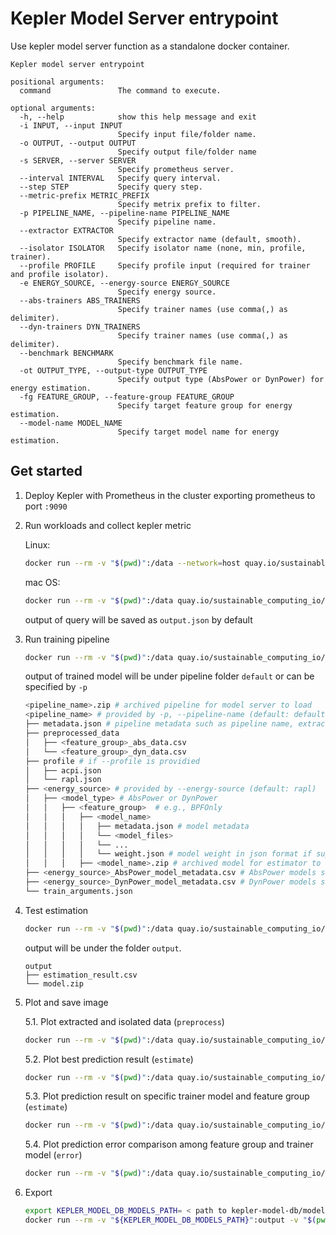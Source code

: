 # Kepler Model Server entrypoint

Use kepler model server function as a standalone docker container.

```
Kepler model server entrypoint

positional arguments:
  command               The command to execute.

optional arguments:
  -h, --help            show this help message and exit
  -i INPUT, --input INPUT
                        Specify input file/folder name.
  -o OUTPUT, --output OUTPUT
                        Specify output file/folder name
  -s SERVER, --server SERVER
                        Specify prometheus server.
  --interval INTERVAL   Specify query interval.
  --step STEP           Specify query step.
  --metric-prefix METRIC_PREFIX
                        Specify metrix prefix to filter.
  -p PIPELINE_NAME, --pipeline-name PIPELINE_NAME
                        Specify pipeline name.
  --extractor EXTRACTOR
                        Specify extractor name (default, smooth).
  --isolator ISOLATOR   Specify isolator name (none, min, profile, trainer).
  --profile PROFILE     Specify profile input (required for trainer and profile isolator).
  -e ENERGY_SOURCE, --energy-source ENERGY_SOURCE
                        Specify energy source.
  --abs-trainers ABS_TRAINERS
                        Specify trainer names (use comma(,) as delimiter).
  --dyn-trainers DYN_TRAINERS
                        Specify trainer names (use comma(,) as delimiter).
  --benchmark BENCHMARK
                        Specify benchmark file name.
  -ot OUTPUT_TYPE, --output-type OUTPUT_TYPE
                        Specify output type (AbsPower or DynPower) for energy estimation.
  -fg FEATURE_GROUP, --feature-group FEATURE_GROUP
                        Specify target feature group for energy estimation.
  --model-name MODEL_NAME
                        Specify target model name for energy estimation.
```

## Get started

1. Deploy Kepler with Prometheus in the cluster exporting prometheus to port `:9090`

2. Run workloads and collect kepler metric

    Linux:

    ```bash
    docker run --rm -v "$(pwd)":/data --network=host quay.io/sustainable_computing_io/kepler_model_server:v0.6 query
    ```

    mac OS:

    ```bash
    docker run --rm -v "$(pwd)":/data quay.io/sustainable_computing_io/kepler_model_server:v0.6 query -s http://host.docker.internal:9090
    ```

    output of query will be saved as `output.json` by default

3. Run training pipeline

    ```bash
    docker run --rm -v "$(pwd)":/data quay.io/sustainable_computing_io/kepler_model_server:v0.6 train -i output.json
    ```

    output of trained model will be under pipeline folder `default` or can be specified by `-p`

    ```bash
    <pipeline_name>.zip # archived pipeline for model server to load
    <pipeline_name> # provided by -p, --pipeline-name (default: default)
    ├── metadata.json # pipeline metadata such as pipeline name, extractor, isolator, trainer list
    ├── preprocessed_data 
    │   ├── <feature_group>_abs_data.csv
    │   └── <feature_group>_dyn_data.csv
    ├── profile # if --profile is providied
    │   ├── acpi.json
    │   └── rapl.json
    ├── <energy_source> # provided by --energy-source (default: rapl)
    │   ├── <model_type> # AbsPower or DynPower
    │   │   ├── <feature_group>  # e.g., BPFOnly
    │   │   │   ├── <model_name>
    │   │   │   │   ├── metadata.json # model metadata
    │   │   │   │   └── <model_files> 
    │   │   │   │   └── ...
    │   │   │   │   └── weight.json # model weight in json format if support for kepler to load
    │   │   │   ├── <model_name>.zip # archived model for estimator to load
    ├── <energy_source>_AbsPower_model_metadata.csv # AbsPower models summary
    ├── <energy_source>_DynPower_model_metadata.csv # DynPower models summary
    └── train_arguments.json
    ```

4. Test estimation

    ```bash
    docker run --rm -v "$(pwd)":/data quay.io/sustainable_computing_io/kepler_model_server:v0.6 estimate -i output.json
    ```

    output will be under the folder `output`.

    ```
    output
    ├── estimation_result.csv
    └── model.zip
    ```

5. Plot and save image
  
   5.1. Plot extracted and isolated data (`preprocess`)

      ```bash
      docker run --rm -v "$(pwd)":/data quay.io/sustainable_computing_io/kepler_model_server:v0.6 plot --target-data preprocess
      ```

   5.2. Plot best prediction result (`estimate`)

      ```bash
      docker run --rm -v "$(pwd)":/data quay.io/sustainable_computing_io/kepler_model_server:v0.6 plot --target-data estimate -i output.json
      ```

   5.3. Plot prediction result on specific trainer model and feature group (`estimate`)

      ```bash
      docker run --rm -v "$(pwd)":/data quay.io/sustainable_computing_io/kepler_model_server:v0.6 plot --target-data estimate -i output.json --model-name GradientBoostingRegressorTrainer_1 --feature-group BPFOnly
      ```

   5.4. Plot prediction error comparison among feature group and trainer model (`error`)

    ```bash
    docker run --rm -v "$(pwd)":/data quay.io/sustainable_computing_io/kepler_model_server:v0.6 plot --target-data error -i output.json
    ```
        
5. Export

    ```bash
    export KEPLER_MODEL_DB_MODELS_PATH= < path to kepler-model-db/models >
    docker run --rm -v "${KEPLER_MODEL_DB_MODELS_PATH}":output -v "$(pwd)":/data quay.io/sustainable_computing_io/kepler-model-server:v0.6 export
    ```

